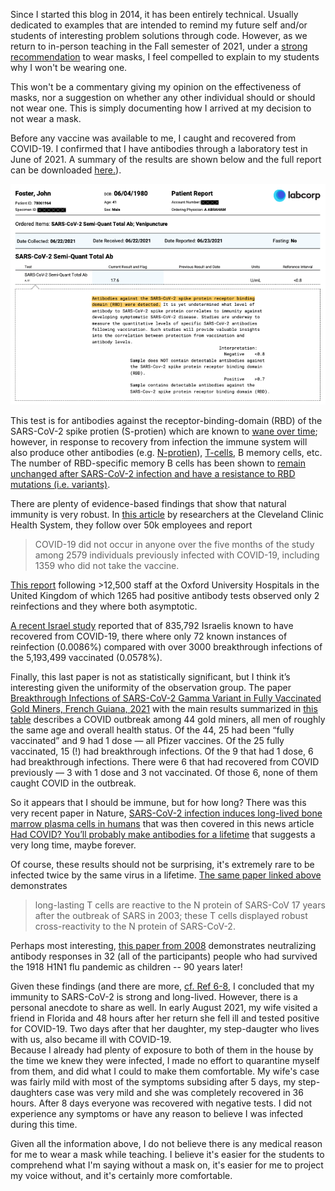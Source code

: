 <!-- 
.. title: Why I'm not wearing a mask (Fall 2021)
.. slug: why-im-not-wearing-a-mask
.. date: 2021-08-25 08:37:11 UTC-05:00
.. tags: 
.. link: 
.. description: 
.. type: text
-->

Since I started this blog in 2014, it has been entirely technical.  Usually
dedicated to examples that are intended to remind my future self and/or 
students of interesting problem solutions through code.  However, as we return to
in-person teaching in the Fall semester of 2021, under a [strong
recommendation](https://protect.utexas.edu/health-and-wellness/) to wear masks,
I feel compelled to explain to my students why I won't be wearing one.

This won't be a commentary giving my opinion on the effectiveness of masks, nor
a suggestion on whether any other individual should or should not wear one.
This is simply documenting how I arrived at my decision to not wear a mask.

Before any vaccine was available to me, I caught and recovered from COVID-19.
I confirmed that I have antibodies through a laboratory test in June of 2021.
A summary of the results are shown below and the full report can be downloaded
<a href="/files/covid-antibody-results-redacted.pdf" target="_blank">here.</a>).  

![image](/files/covid-antibody-report.png)

This test is for antibodies against the receptor-binding-domain (RBD) of the 
SARS-CoV-2 spike protien (S-protien) which are known to [wane over time](https://www.nature.com/articles/s41586-021-03207-w); however, 
in response to recovery from infection the immune system will also produce 
other antibodies (e.g. [N-protien](https://www.nature.com/articles/s41598-021-83108-0)), [T-cells](https://www.nature.com/articles/s41586-020-2550-z), B memory cells, etc. The number of RBD-specific memory B cells has been shown to [remain unchanged after
SARS-CoV-2 infection and have a resistance to RBD mutations (i.e. variants)](https://www.nature.com/articles/s41586-021-03207-w).

There are plenty of evidence-based findings that show that natural immunity is
very robust.  In [this
article](https://www.medrxiv.org/content/10.1101/2021.06.01.21258176v3) by
researchers at the Cleveland Clinic Health System, they follow over 50k
employees and report  

>COVID-19 did not occur in anyone over the five months of the study among 2579 individuals previously infected with COVID-19, including 1359 who did not take the vaccine.

[This report](https://www.nejm.org/doi/full/10.1056/NEJMoa2034545?query=recirc_mostViewed_railB_article) following >12,500 staff at the Oxford University 
Hospitals in the United Kingdom of which 1265 had positive antibody tests observed only 2 reinfections and they where both asymptotic.

[A recent Israel
study](https://www.israelnationalnews.com/News/News.aspx/309762) reported that of 835,792 Israelis known 
to have recovered from COVID-19, there where only 72 known instances of
reinfection (0.0086%) compared with over 3000 breakthrough infections of the
5,193,499 vaccinated (0.0578%).

Finally, this last paper is not as statistically significant, but I think it’s interesting given the uniformity of the observation group. The paper [Breakthrough Infections of SARS-CoV-2 Gamma Variant in Fully Vaccinated Gold Miners, French Guiana, 2021](https://wwwnc.cdc.gov/eid/article/27/10/21-1427_article) with the main results summarized in [this table](https://wwwnc.cdc.gov/eid/article/27/10/21-1427-t1) describes a COVID outbreak among 44 gold miners, all men of roughly the same age and overall health status. Of the 44, 25 had been “fully vaccinated” and 9 had 1 dose — all Pfizer vaccines. Of the 25 fully vaccinated, 15 (!) had breakthrough infections. Of the 9 that had 1 dose, 6 had breakthrough infections. There were 6 that had recovered from COVID previously — 3 with 1 dose and 3 not vaccinated. Of those 6, none of them caught COVID in the outbreak.

So it appears that I should be immune, but for how long? There was this very recent paper in Nature, [SARS-CoV-2 infection induces long-lived bone marrow plasma cells in humans](https://www.nature.com/articles/s41586-021-03647-4) that was then covered in this news article [Had COVID? You’ll probably make antibodies for a lifetime](https://www.nature.com/articles/d41586-021-01442-9) that suggests a very long time, maybe forever.

Of course, these results should not be surprising, it's extremely rare to be
infected twice by the same virus in a lifetime.  [The same paper linked above
](https://www.nature.com/articles/s41586-020-2550-z) demonstrates  

>long-lasting T cells are reactive to the N protein of SARS-CoV 17 years after the outbreak of SARS in 2003; these T cells displayed robust cross-reactivity to the N protein of SARS-CoV-2.

Perhaps most interesting, [this paper from 2008](https://www.nature.com/articles/nature07231) demonstrates neutralizing
antibody responses in 32 (all of the participants) people who had survived the
1918 H1N1 flu pandemic as children -- 90 years later!

Given these findings (and there are more, [cf. Ref 6-8](https://www.medrxiv.org/content/10.1101/2021.06.01.21258176v3), I concluded that my immunity to
SARS-CoV-2 is strong and long-lived.  However, there is a personal anecdote to share as well.  In early
August 2021, my wife visited a friend in Florida and 48 hours after her return
she fell ill and tested positive for COVID-19.  Two days after that her
daughter, my step-daugter who lives with us, also became ill with COVID-19.  
Because I already had plenty of exposure to both of them in the house by
the time we knew they were infected, I made no effort to quarantine myself from
them, and did what I could to make them comfortable.  My wife's case was fairly
mild with most of the symptoms subsiding after 5 days, my step-daughters case
was very mild and she was completely recovered in 36 hours.  After 8 days everyone 
was recovered with negative tests.  I did not experience any symptoms or have any reason to
believe I was infected during this time.

Given all the information above, I do not believe there is any medical reason
for me to wear a mask while teaching.  I believe it's easier for the students
to comprehend what I'm saying without a mask on, it's easier for me to 
project my voice without, and it's certainly more comfortable.








